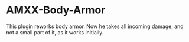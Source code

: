 # AMXX-Body-Armor
This plugin reworks body armor. Now he takes all incoming damage, and not a small part of it, as it works initially.
